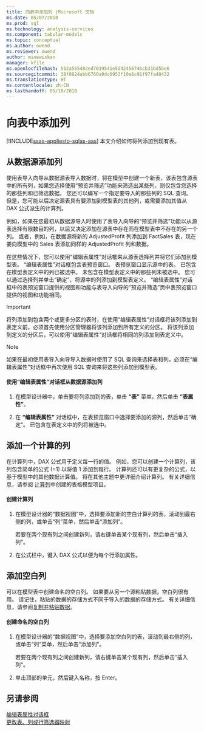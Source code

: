 ```yaml
---
title: 向表中添加列 |Microsoft 文档
ms.date: 05/07/2018
ms.prod: sql
ms.technology: analysis-services
ms.component: tabular-models
ms.topic: conceptual
ms.author: owend
ms.reviewer: owend
author: minewiskan
manager: kfile
ms.openlocfilehash: 552a555402ed7019541e5d4245674bcb31bd5be6
ms.sourcegitcommit: 38f8824abb6760a9dc6953f10a6c91f97fa48432
ms.translationtype: HT
ms.contentlocale: zh-CN
ms.lasthandoff: 05/10/2018
---
```

# <a name="add-columns-to-a-table"></a>向表中添加列
[!INCLUDE[ssas-appliesto-sqlas-aas](../../includes/ssas-appliesto-sqlas-aas.md)]
  本文介绍如何将列添加到现有表。  
  
## <a name="add-columns-from-the-datasource"></a>从数据源添加列  
 使用表导入向导从数据源表导入数据时，将在模型中创建一个新表，该表包含源表中的所有列，如果您选择使用“预览并筛选”功能来筛选出某些列，则仅包含您选择的那些列和已筛选数据。 您还可以编写一个指定要导入的那些列的 SQL 查询。 但是，您可能以后决定源表具有要添加到模型表的其他列，或需要添加其值从 DAX 公式派生的计算列。  
  
 例如，如果在您最初从数据源导入时使用了表导入向导的“预览并筛选”功能以从源表选择有限数目的列，以后又决定添加在源表中存在而在模型表中不存在的另一个列。 或者，例如，在数据源将新的 AdjustedProfit 列添加到 FactSales 表，现在要向模型中的 Sales 表添加同样的 AdjustedProfit 列和数据。  
  
 在这些情况下，您可以使用“编辑表属性”对话框来从源表选择列并将它们添加到模型表。 “编辑表属性”对话框包含表预览窗口。 表预览窗口显示源中的表。 已包含在模型表定义中的列已被选中。 未包含在模型表定义中的那些列未被选中。 您可以通过选择列并单击“确定”，将源中的列添加到模型表定义。 “编辑表属性”对话框中的表预览窗口提供的视图和功能与表导入向导的“预览并筛选”页中表预览窗口提供的视图和功能相同。  
  
> [!IMPORTANT]  
>  将列添加到包含两个或更多分区的表时，在使用“编辑表属性”对话框将该列添加到表定义前，必须首先使用分区管理器将该列添加到所有定义的分区。 将该列添加到定义的分区后，可以使用“编辑表属性”对话框将相同的列添加到表定义中。  
  
> [!NOTE]  
>  如果在最初使用表导入向导导入数据时使用了 SQL 查询来选择表和列，必须在“编辑表属性”对话框中再次使用 SQL 查询来将这些列添加到模型表。  
  
#### <a name="to-add-a-column-from-the-data-source-by-using-the-edit-table-properties-dialog-box"></a>使用“编辑表属性”对话框从数据源添加列  
  
1.  在模型设计器中，单击要将列添加到的表，单击 **“表”** 菜单，然后单击  **“表属性”**。  
  
2.  在 **“编辑表属性”** 对话框中，在表预览窗口中选择要添加的源列，然后单击“确定”。 已包含在表定义中的列将被选中。  
  
## <a name="add-a-calculated-column"></a>添加一个计算的列  
 在计算列中，DAX 公式用于定义每一行的值。 例如，您可以创建一个计算列，该列包含简单的公式 (=1) 以将值 1 添加到每行。 计算列还可以有更复杂的公式，以基于模型中的其他数据计算值。 将在其他主题中更详细介绍计算列。 有关详细信息，请参阅 [计算列](../../analysis-services/tabular-models/ssas-calculated-columns.md)中创建的表格模型项目。  
  
#### <a name="to-create-a-calculated-column"></a>创建计算列  
  
1.  在模型设计器的“数据视图”中，选择要添加新的空白计算列的表，滚动到最右侧的列，或单击“列”菜单，然后单击“添加列”。  
  
     若要在两个现有列之间创建新列，请右键单击某个现有列，然后单击“插入列”。  
  
2.  在公式栏中，键入 DAX 公式以便为每个行添加属性。  
  
## <a name="add-a-blank-column"></a>添加空白列  
 可以在模型表中创建命名的空白列。 如果要从另一个源粘贴数据，空白列很有用。 请记住，粘贴的数据的存储方式不同于导入的数据的存储方式。 有关详细信息，请参阅[复制并粘贴数据](../../analysis-services/tabular-models/ssas-import-data-copy-and-paste-data.md)。  
  
#### <a name="to-create-a-named-blank-column"></a>创建命名的空白列  
  
1.  在模型设计器的“数据视图”中，选择要添加空白列的表，滚动到最右侧的列，或单击“列”菜单，然后单击“添加列”。  
  
     若要在两个现有列之间创建新列，请右键单击某个现有列，然后单击“插入列”。  
  
2.  单击顶部的单元，然后键入名称，按 Enter。  
  
## <a name="see-also"></a>另请参阅  
 [编辑表属性对话框](http://msdn.microsoft.com/library/8d913e83-7246-44cc-8fc7-31729023c0d8)   
 [更改表、列或行筛选器映射](../../analysis-services/tabular-models/change-table-column-or-row-filter-mappings-ssas-tabular.md)  
  
  
